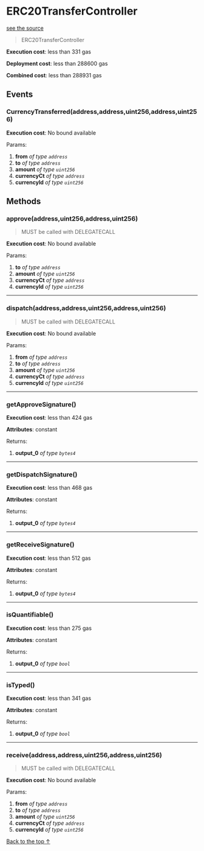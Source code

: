 # ERC20TransferController
[see the source](git+https://github.com/hubiinetwork/nahmii-contracts/tree/master/contracts/ERC20TransferController.sol)
> ERC20TransferController


**Execution cost**: less than 331 gas

**Deployment cost**: less than 288600 gas

**Combined cost**: less than 288931 gas


## Events
### CurrencyTransferred(address,address,uint256,address,uint256)


**Execution cost**: No bound available


Params:

1. **from** *of type `address`*
2. **to** *of type `address`*
3. **amount** *of type `uint256`*
4. **currencyCt** *of type `address`*
5. **currencyId** *of type `uint256`*


## Methods
### approve(address,uint256,address,uint256)
>
>MUST be called with DELEGATECALL


**Execution cost**: No bound available


Params:

1. **to** *of type `address`*
2. **amount** *of type `uint256`*
3. **currencyCt** *of type `address`*
4. **currencyId** *of type `uint256`*


--- 
### dispatch(address,address,uint256,address,uint256)
>
>MUST be called with DELEGATECALL


**Execution cost**: No bound available


Params:

1. **from** *of type `address`*
2. **to** *of type `address`*
3. **amount** *of type `uint256`*
4. **currencyCt** *of type `address`*
5. **currencyId** *of type `uint256`*


--- 
### getApproveSignature()


**Execution cost**: less than 424 gas

**Attributes**: constant



Returns:


1. **output_0** *of type `bytes4`*

--- 
### getDispatchSignature()


**Execution cost**: less than 468 gas

**Attributes**: constant



Returns:


1. **output_0** *of type `bytes4`*

--- 
### getReceiveSignature()


**Execution cost**: less than 512 gas

**Attributes**: constant



Returns:


1. **output_0** *of type `bytes4`*

--- 
### isQuantifiable()


**Execution cost**: less than 275 gas

**Attributes**: constant



Returns:


1. **output_0** *of type `bool`*

--- 
### isTyped()


**Execution cost**: less than 341 gas

**Attributes**: constant



Returns:


1. **output_0** *of type `bool`*

--- 
### receive(address,address,uint256,address,uint256)
>
>MUST be called with DELEGATECALL


**Execution cost**: No bound available


Params:

1. **from** *of type `address`*
2. **to** *of type `address`*
3. **amount** *of type `uint256`*
4. **currencyCt** *of type `address`*
5. **currencyId** *of type `uint256`*


[Back to the top ↑](#erc20transfercontroller)
